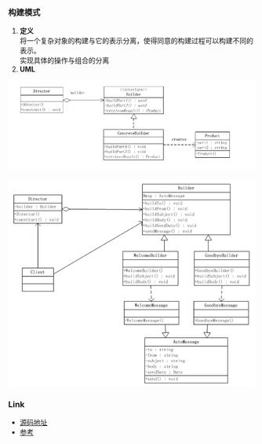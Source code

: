### 构建模式
1. **定义**  
将一个复杂对象的构建与它的表示分离，使得同意的构建过程可以构建不同的表示。  
实现具体的操作与组合的分离
2. **UML**    

![builder](builder.png)  
  
![builder](builder2.png) 

### Link
- [源码地址](https://github.com/dzhai/design-pattern/tree/master/src/main/java/net/dzhai/dp/creational/builder)
- [参考](http://www.cnblogs.com/java-my-life/archive/2012/04/07/2433939.html)